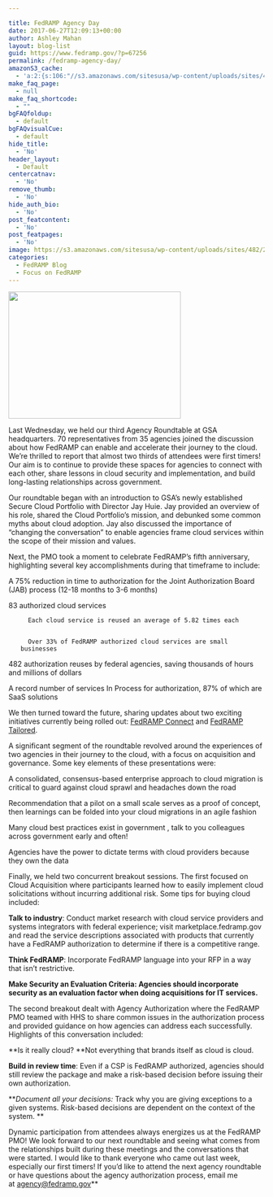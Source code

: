 ```yaml
---

title: FedRAMP Agency Day
date: 2017-06-27T12:09:13+00:00
author: Ashley Mahan
layout: blog-list
guid: https://www.fedramp.gov/?p=67256
permalink: /fedramp-agency-day/
amazonS3_cache:
  - 'a:2:{s:106:"//s3.amazonaws.com/sitesusa/wp-content/uploads/sites/482/2017/06/Screen-Shot-2017-06-27-at-12.07.14-PM.png";i:67257;s:73:"//www.fedramp.gov/files/2017/06/Screen-Shot-2017-06-27-at-12.07.14-PM.png";i:67257;}'
make_faq_page:
  - null
make_faq_shortcode:
  - ""
bgFAQfoldup:
  - default
bgFAQvisualCue:
  - default
hide_title:
  - 'No'
header_layout:
  - Default
centercatnav:
  - 'No'
remove_thumb:
  - 'No'
hide_auth_bio:
  - 'No'
post_featcontent:
  - 'No'
post_featpages:
  - 'No'
image: https://s3.amazonaws.com/sitesusa/wp-content/uploads/sites/482/2017/06/Screen-Shot-2017-06-27-at-12.07.14-PM.png
categories:
  - FedRAMP Blog
  - Focus on FedRAMP
---
```

<a href="https://s3.amazonaws.com/sitesusa/wp-content/uploads/sites/482/2017/06/Screen-Shot-2017-06-27-at-12.07.14-PM.png"><img class="size-full wp-image-67257 alignright" src="https://s3.amazonaws.com/sitesusa/wp-content/uploads/sites/482/2017/06/Screen-Shot-2017-06-27-at-12.07.14-PM.png" alt="" width="339" height="250" /></a>

Last Wednesday, we held our third Agency Roundtable at GSA headquarters. 70 representatives from 35 agencies joined the discussion about how FedRAMP can enable and accelerate their journey to the cloud. We’re thrilled to report that almost two thirds of attendees were first timers! Our aim is to continue to provide these spaces for agencies to connect with each other, share lessons in cloud security and implementation, and build long-lasting relationships across government.

Our roundtable began with an introduction to GSA’s newly established Secure Cloud Portfolio with Director Jay Huie. Jay provided an overview of his role, shared the Cloud Portfolio’s mission, and debunked some common myths about cloud adoption. Jay also discussed the importance of “changing the conversation” to enable agencies frame cloud services within the scope of their mission and values.

Next, the PMO took a moment to celebrate FedRAMP’s fifth anniversary, highlighting several key accomplishments during that timeframe to include:


  A 75% reduction in time to authorization for the Joint Authorization Board (JAB) process (12-18 months to 3-6 months)


  83 authorized cloud services <ul>

      Each cloud service is reused an average of 5.82 times each


      Over 33% of FedRAMP authorized cloud services are small businesses

  </ul>



  482 authorization reuses by federal agencies, saving thousands of hours and millions of dollars


  A record number of services In Process for authorization, 87% of which are SaaS solutions


We then turned toward the future, sharing updates about two exciting initiatives currently being rolled out: [FedRAMP Connect](https://www.fedramp.gov/fedramp-connect-the-latest-vendors-prioritized-by-the-jab/) and [FedRAMP Tailored](https://www.fedramp.gov/launching-a-fedramp-tailored-baseline/).

A significant segment of the roundtable revolved around the experiences of two agencies in their journey to the cloud, with a focus on acquisition and governance. Some key elements of these presentations were:


  A consolidated, consensus-based enterprise approach to cloud migration is critical to guard against cloud sprawl and headaches down the road


  Recommendation that a pilot on a small scale serves as a proof of concept, then learnings can be folded into your cloud migrations in an agile fashion


  Many cloud best practices exist in government , talk to you colleagues across government early and often!


  Agencies have the power to dictate terms with cloud providers because they own the data


Finally, we held two concurrent breakout sessions. The first focused on Cloud Acquisition where participants learned how to easily implement cloud solicitations without incurring additional risk. Some tips for buying cloud included:


  **Talk to industry**: Conduct market research with cloud service providers and systems integrators with federal experience; visit marketplace.fedramp.gov and read the service descriptions associated with products that currently have a FedRAMP authorization to determine if there is a competitive range. 


  **Think FedRAMP**: Incorporate FedRAMP language into your RFP in a way that isn’t restrictive.


  **Make Security an Evaluation Criteria: Agencies should incorporate security as an evaluation factor when doing acquisitions for IT services.**


The second breakout dealt with Agency Authorization where the FedRAMP PMO teamed with HHS to share common issues in the authorization process and provided guidance on how agencies can address each successfully. Highlights of this conversation included:


  **Is it really cloud? **Not everything that brands itself as cloud is cloud.


  **Build in review time**: Even if a CSP is FedRAMP authorized, agencies should still review the package and make a risk-based decision before issuing their own authorization.


  **<em>Document all your decisions:</em> Track why you are giving exceptions to a given systems. Risk-based decisions are dependent on the context of the system. **


Dynamic participation from attendees always energizes us at the FedRAMP PMO! We look forward to our next roundtable and seeing what comes from the relationships built during these meetings and the conversations that were started. I would like to thank everyone who came out last week, especially our first timers! If you’d like to attend the next agency roundtable or have questions about the agency authorization process, email me at <a href="mailto:agency@fedramp.gov">agency@fedramp.gov</a>**
